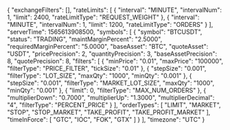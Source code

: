 {
    "exchangeFilters": [],
    "rateLimits": [
        {
            "interval": "MINUTE",
            "intervalNum": 1,
            "limit": 2400,
            "rateLimitType": "REQUEST_WEIGHT"
        },
        {
            "interval": "MINUTE",
            "intervalNum": 1,
            "limit": 1200,
            "rateLimitType": "ORDERS"
        }
    ],
    "serverTime": 1565613908500,
    "symbols": [
        {
            "symbol": "BTCUSDT",
            "status": "TRADING",
            "maintMarginPercent": "2.5000",
            "requiredMarginPercent": "5.0000",
            "baseAsset": "BTC",
            "quoteAsset": "USDT",
            "pricePrecision": 2,
            "quantityPrecision": 3,
            "baseAssetPrecision": 8,
            "quotePrecision": 8,
            "filters": [
                {
                    "minPrice": "0.01",
                    "maxPrice": "100000",
                    "filterType": "PRICE_FILTER",
                    "tickSize": "0.01"
                },
                {
                    "stepSize": "0.001",
                    "filterType": "LOT_SIZE",
                    "maxQty": "1000",
                    "minQty": "0.001"
                },
                {
                    "stepSize": "0.001",
                    "filterType": "MARKET_LOT_SIZE",
                    "maxQty": "1000",
                    "minQty": "0.001"
                },
                {
                    "limit": 0, 
                    "filterType": "MAX_NUM_ORDERS"
                },
                {
                    "multiplierDown": "0.7000",
                    "multiplierUp": "1.3000",
                    "multiplierDecimal": "4",
                    "filterType": "PERCENT_PRICE"
                }
            ],
            "orderTypes": [
                "LIMIT",
                "MARKET",
                "STOP",
                "STOP_MARKET",
                "TAKE_PROFIT",
                "TAKE_PROFIT_MARKET"
            ],
            "timeInForce": [
                "GTC", 
                "IOC", 
                "FOK",
                "GTX"
            ]
        }
    ],
    "timezone": "UTC"
}